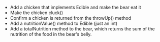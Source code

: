 - Add a chicken that implements Edible and make the bear eat it
- Make the chicken cluck()
- Confirm a chicken is returned from the throwUp() method
- Add a nutritionValue() method to Edible (just an int)
- Add a totalNutrition method to the bear, which returns the sum of the nutrition of the food in the bear's belly.
